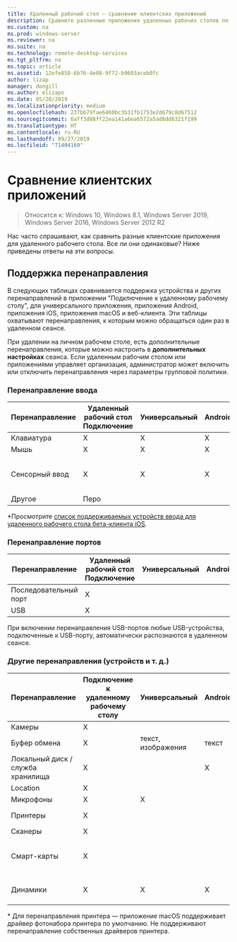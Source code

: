 ```yaml
---
title: Удаленный рабочий стол — сравнение клиентских приложений
description: Сравните различные приложения удаленных рабочих столов по поддерживаемым возможностям и функциям.
ms.custom: na
ms.prod: windows-server
ms.reviewer: na
ms.suite: na
ms.technology: remote-desktop-services
ms.tgt_pltfrm: na
ms.topic: article
ms.assetid: 12efe858-6b76-4e08-9f72-b9603aceb0fc
author: lizap
manager: dongill
ms.author: elizapo
ms.date: 05/20/2019
ms.localizationpriority: medium
ms.openlocfilehash: 237bb79fae6460bc3b31fb1753e2d679c8d67512
ms.sourcegitcommit: 6aff3d88ff22ea141a6ea6572a5ad8dd6321f199
ms.translationtype: HT
ms.contentlocale: ru-RU
ms.lasthandoff: 09/27/2019
ms.locfileid: "71404169"
---
```

# <a name="compare-the-client-apps"></a>Сравнение клиентских приложений

>Относится к: Windows 10, Windows 8.1, Windows Server 2019, Windows Server 2016, Windows Server 2012 R2

Нас часто спрашивают, как сравнить разные клиентские приложения для удаленного рабочего стола. Все ли они одинаковые? Ниже приведены ответы на эти вопросы.

## <a name="redirection-support"></a>Поддержка перенаправления

В следующих таблицах сравнивается поддержка устройства и других перенаправлений в приложении "Подключение к удаленному рабочему столу", для универсального приложения, приложения Android, приложения iOS, приложения macOS и веб-клиента. Эти таблицы охватывают перенаправления, к которым можно обращаться один раз в удаленном сеансе. 

При удалении на личном рабочем столе, есть дополнительные перенаправления, которые можно настроить в **дополнительных настройках** сеанса. Если удаленным рабочим столом или приложениями управляет организация, администратор может включить или отключить перенаправления через параметры групповой политики.

### <a name="input-redirection"></a>Перенаправление ввода

| Перенаправление | Удаленный рабочий стол<br> Подключение | Универсальный | Android | iOS | macOS |          Веб-клиент           |
|-------------|-------------------------------|-----------|---------|-----|-------|-------------------------------|
|  Клавиатура   |               X               |     X     |    X    |  X  |   X   |               X               |
|    Мышь    |               X               |     X     |    X    | Х\* |   X   |               X               |
|    Сенсорный ввод    |               X               |     X     |    X    |  X  |       | X (Microsoft Edge и Internet Explorer не поддерживаются) |
|    Другое    |              Перо              |           |         |     |       |                               |

*Просмотрите [список поддерживаемых устройств ввода для удаленного рабочего стола бета-клиента iOS](remote-desktop-ios.md#supported-input-devices).

### <a name="port-redirection"></a>Перенаправление портов   

| Перенаправление | Удаленный рабочий стол <br>Подключение | Универсальный | Android | iOS | macOS | Веб-клиент |
|-------------|-------------------------------|-----------|---------|-----|-------|------------|
| Последовательный порт | X                             |           |         |     |       |            |
| USB         | X                             |           |         |     |       |            |

При включении перенаправления USB-портов любые USB-устройства, подключенные к USB-порту, автоматически распознаются в удаленном сеансе.

### <a name="other-redirection-devices-etc"></a>Другие перенаправления (устройств и т. д.)



| Перенаправление         | Подключение к удаленному рабочему столу | Универсальный   | Android | iOS         | macOS                                    | Веб-клиент    |
|---------------------|---------------------------|-------------|---------|-------------|------------------------------------------|---------------|
| Камеры             | X                         |             |         |             |                                          |               |
| Буфер обмена           | X                         | текст, изображения | текст    | текст, изображения | X                                        | текст          |
| Локальный диск /служба хранилища | X                         |             | X       |             | x                                        |               |
| Location            | X                         |             |         |             |                                          |               |
| Микрофоны         | X                         |X            |         |             | X                                        |               |
| Принтеры            | X                         |             |         |             | X (только для CUPS)                            | Печать в PDF     |
| Сканеры            | X                         |             |         |             |                                          |               |
| Смарт-карты         | X                         |             |         |             | Х (проверка подлинности Windows не поддерживается) |               |
| Динамики            | X                         | X           | X       | X           | X                                        | X (за исключением IE) |

\* Для перенаправления принтера — приложение macOS поддерживает драйвер фотонабора принтера по умолчанию. Не поддерживают перенаправление собственных драйверов принтера.
